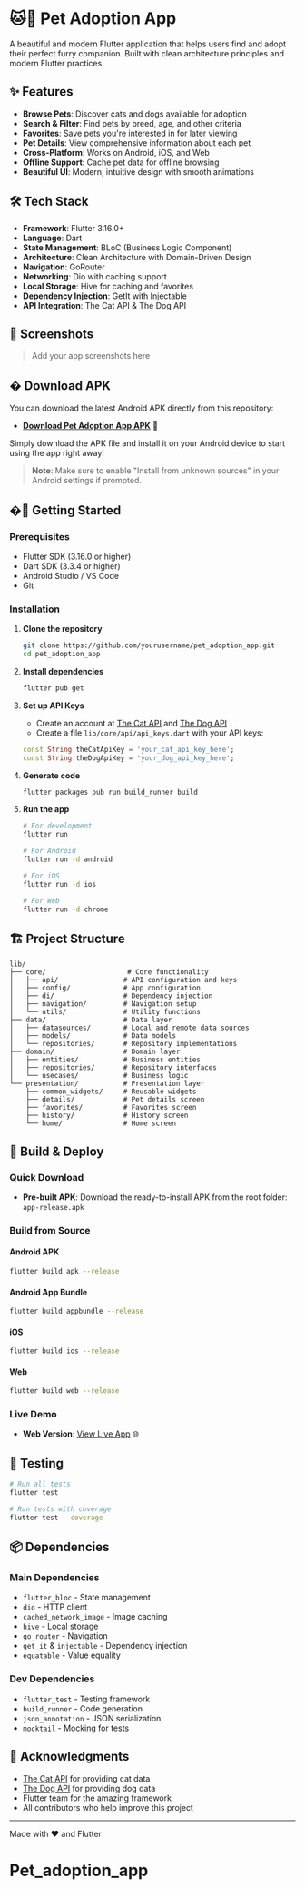 # 🐱🐶 Pet Adoption App

A beautiful and modern Flutter application that helps users find and adopt their perfect furry companion. Built with clean architecture principles and modern Flutter practices.

## ✨ Features

- **Browse Pets**: Discover cats and dogs available for adoption
- **Search & Filter**: Find pets by breed, age, and other criteria
- **Favorites**: Save pets you're interested in for later viewing
- **Pet Details**: View comprehensive information about each pet
- **Cross-Platform**: Works on Android, iOS, and Web
- **Offline Support**: Cache pet data for offline browsing
- **Beautiful UI**: Modern, intuitive design with smooth animations

## 🛠️ Tech Stack

- **Framework**: Flutter 3.16.0+
- **Language**: Dart
- **State Management**: BLoC (Business Logic Component)
- **Architecture**: Clean Architecture with Domain-Driven Design
- **Navigation**: GoRouter
- **Networking**: Dio with caching support
- **Local Storage**: Hive for caching and favorites
- **Dependency Injection**: GetIt with Injectable
- **API Integration**: The Cat API & The Dog API

## 📱 Screenshots

> Add your app screenshots here

## � Download APK

You can download the latest Android APK directly from this repository:

- **[Download Pet Adoption App APK](./app-release.apk)** 📱

Simply download the APK file and install it on your Android device to start using the app right away!

> **Note**: Make sure to enable "Install from unknown sources" in your Android settings if prompted.

## �🚀 Getting Started

### Prerequisites

- Flutter SDK (3.16.0 or higher)
- Dart SDK (3.3.4 or higher)
- Android Studio / VS Code
- Git

### Installation

1. **Clone the repository**

   ```bash
   git clone https://github.com/yourusername/pet_adoption_app.git
   cd pet_adoption_app
   ```

2. **Install dependencies**

   ```bash
   flutter pub get
   ```

3. **Set up API Keys**

   - Create an account at [The Cat API](https://thecatapi.com/) and [The Dog API](https://thedogapi.com/)
   - Create a file `lib/core/api/api_keys.dart` with your API keys:

   ```dart
   const String theCatApiKey = 'your_cat_api_key_here';
   const String theDogApiKey = 'your_dog_api_key_here';
   ```

4. **Generate code**

   ```bash
   flutter packages pub run build_runner build
   ```

5. **Run the app**

   ```bash
   # For development
   flutter run

   # For Android
   flutter run -d android

   # For iOS
   flutter run -d ios

   # For Web
   flutter run -d chrome
   ```

## 🏗️ Project Structure

```
lib/
├── core/                    # Core functionality
│   ├── api/                # API configuration and keys
│   ├── config/             # App configuration
│   ├── di/                 # Dependency injection
│   ├── navigation/         # Navigation setup
│   └── utils/              # Utility functions
├── data/                   # Data layer
│   ├── datasources/        # Local and remote data sources
│   ├── models/             # Data models
│   └── repositories/       # Repository implementations
├── domain/                 # Domain layer
│   ├── entities/           # Business entities
│   ├── repositories/       # Repository interfaces
│   └── usecases/           # Business logic
└── presentation/           # Presentation layer
    ├── common_widgets/     # Reusable widgets
    ├── details/            # Pet details screen
    ├── favorites/          # Favorites screen
    ├── history/            # History screen
    └── home/               # Home screen
```

## 🔧 Build & Deploy

### Quick Download

- **Pre-built APK**: Download the ready-to-install APK from the root folder: `app-release.apk`

### Build from Source

#### Android APK

```bash
flutter build apk --release
```

#### Android App Bundle

```bash
flutter build appbundle --release
```

#### iOS

```bash
flutter build ios --release
```

#### Web

```bash
flutter build web --release
```

### Live Demo

- **Web Version**: [View Live App](https://petadoption92472.netlify.app/#/home) 🌐

## 🧪 Testing

```bash
# Run all tests
flutter test

# Run tests with coverage
flutter test --coverage

```

## 📦 Dependencies

### Main Dependencies

- `flutter_bloc` - State management
- `dio` - HTTP client
- `cached_network_image` - Image caching
- `hive` - Local storage
- `go_router` - Navigation
- `get_it` & `injectable` - Dependency injection
- `equatable` - Value equality

### Dev Dependencies

- `flutter_test` - Testing framework
- `build_runner` - Code generation
- `json_annotation` - JSON serialization
- `mocktail` - Mocking for tests

## 🙏 Acknowledgments

- [The Cat API](https://thecatapi.com/) for providing cat data
- [The Dog API](https://thedogapi.com/) for providing dog data
- Flutter team for the amazing framework
- All contributors who help improve this project

---

Made with ❤️ and Flutter

# Pet_adoption_app
